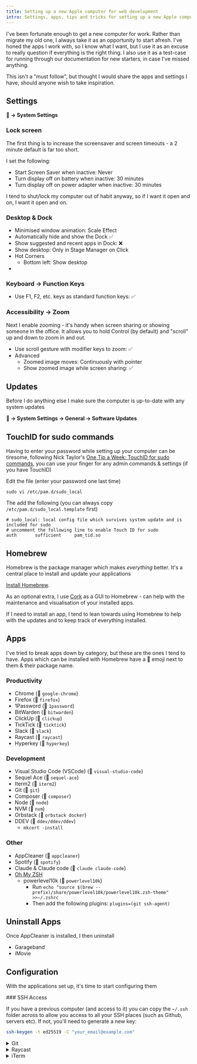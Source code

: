 ```yaml
---
title: Setting up a new Apple computer for web development
intro: Settings, apps, tips and tricks for setting up a new Apple computer for web development
---
```


I've been fortunate enough to get a new computer for work. Rather than migrate my old one, I always take it as an opportunity to start afresh. I've honed the apps I work with, so I know what I want, but I use it as an excuse to really question if everything is the right thing. I also use it as a test-case for running through our documentation for new starters, in case I've missed anything.

This isn't a "must follow", but thought I would share the apps and settings I have, should anyone wish to take inspiration.

## Settings

**🍎 -> System Settings**

### Lock screen

The first thing is to increase the screensaver and screen timeouts - a 2 minute default is far too short.

I set the following:

- Start Screen Saver when inactive: Never
- Turn display off on battery when inactive: 30 minutes
- Turn display off on power adapter when inactive: 30 minutes

I tend to shut/lock my computer out of habit anyway, so if I want it open and on, I want it open and on.

### Desktop & Dock

- Minimised window animation: Scale Effect
- Automatically hide and show the Dock ✅
- Show suggested and recent apps in Dock: ❌
- Show desktop: Only in Stage Manager on Click
- Hot Corners
  - Bottom left: Show desktop
-

### Keyboard -> Function Keys

- Use F1, F2, etc. keys as standard function keys: ✅

### Accessibility -> Zoom

Next I enable zooming - it's handy when screen sharing or showing someone in the office. It allows you to hold Control (by default) and "scroll" up and down to zoom in and out.

- Use scroll gesture with modifier keys to zoom: ✅
- Advanced
  - Zoomed image moves: Continuously with pointer
  - Show zoomed image while screen sharing: ✅

## Updates

Before I do anything else I make sure the computer is up-to-date with any system updates

**🍎 -> System Settings -> General -> Software Updates**

## TouchID for sudo commands

Having to enter your password while setting up your computer can be tiresome, following Nick Taylor's [One Tip a Week: TouchID for sudo commands](https://one-tip-a-week.beehiiv.com/p/one-tip-a-week-touchid-for-sudo-commands), you can use your finger for any admin commands & settings (if you have TouchID)

Edit the file (enter your password one last time)

```
sudo vi /etc/pam.d/sudo_local
```

The add the following (you can always copy `/etc/pam.d/sudo_local.template` first)

```
# sudo_local: local config file which survives system update and is included for sudo
# uncomment the following line to enable Touch ID for sudo
auth       sufficient     pam_tid.so
```

## Homebrew

Homebrew is the package manager which makes _everything_ better. It's a central place to install and update your applications

[Install Homebrew](https://brew.sh/).

As an optional extra, I use [Cork](https://corkmac.app/) as a GUI to Homebrew - can help with the maintenance and visualisation of your installed apps.

If I need to install an app, I tend to lean towards using Homebrew to help with the updates and to keep track of everything installed.

## Apps

I've tried to break apps down by category, but these are the ones I tend to have. Apps which can be installed with Homebrew have a 🍺 emoji next to them & their package name.

### Productivity

- Chrome (🍺 `google-chrome`)
- Firefox (🍺 `firefox`)
- 1Password (🍺 `1password`)
- BitWarden (🍺 `bitwarden`)
- ClickUp (🍺 `clickup`)
- TickTick (🍺 `ticktick`)
- Slack (🍺 `slack`)
- Raycast (🍺 `raycast`)
- Hyperkey (🍺 `hyperkey`)

### Development

- Visual Studio Code (VSCode) (🍺 `visual-studio-code`)
- Sequel Ace (🍺 `sequel-ace`)
- Iterm2 (🍺 `iterm2`)
- Git (🍺 `git`)
- Composer  (🍺 `composer`)
- Node (🍺 `node`)
- NVM (🍺 `nvm`)
- Orbstack (🍺 `orbstack docker`)
- DDEV (🍺 `ddev/ddev/ddev`)
  - `mkcert -install`

### Other

- AppCleaner (🍺 `appcleaner`)
- Spotify (🍺 `spotify`)
- Claude & Claude code (🍺 `claude claude-code`)
- [Oh My ZSH](https://ohmyz.sh/)
  - powerlevel10k (🍺 `powerlevel10k`)
    - Run `echo "source $(brew --prefix)/share/powerlevel10k/powerlevel10k.zsh-theme" >>~/.zshrc`
    - Then add the following plugins: `plugins=(git ssh-agent)`

## Uninstall Apps

Once AppCleaner is installed, I then uninstall

- Garageband
- iMovie

## Configuration

With the applications set up, it's time to start configuring them

### SSH Access

If you have a previous computer (and access to it) you can copy the `~/.ssh` folder across to allow you access to all your SSH places (such as Github, servers etc). If not, you'll need to generate a new key:

```bash
ssh-keygen -t ed25519 -C "your_email@example.com"
```

<details>

<summary>Git</summary>

We have some sensible Git config options we enable globally:

```bash
git config --global init.defaultBranch main
git config --global merge.ff false
git config --global pull.ff true
git config --global pull.rebase true
git config --global fetch.prune true
```

And then you can configure your user config:

```bash
git config --global user.name "Your Name"
git config --global user.email "name@domain.example"
```

</details>

<details>

<summary>Raycast</summary>

I use RayCast as a Spotlight replacement. To do so, I disable Spotlight:

**🍎 -> System Settings**

- Spotlight
  - Disable everything
  - Search Privacy
    - Click +
    - Select the root hard drive
- Keyboard
  - Keyboard Shortcuts
    - Spotlight
      - Uncheck everything


Open RayCast and it will run through an onboarding:

- Set the Hotkey as ⌘ + Space (what Spotlight was)
- Grant access to
  - Calendar
  - Files
  - Accessibility

Once completed, open the settings & go to extensions. This is where it really pays off to have Hyperkey installed as you can set shortcuts for apps.

E.g, for me, I have `Caps Lock + E` to open ITerm and `Caps Lock + C` to open the Clipboard history. Things to look at

- Clipboard history
- Window Management
- [Auto-join Meetings](https://one-tip-a-week.beehiiv.com/p/one-tip-a-week-raycast-s-auto-join-for-meetings)

</details>

<details>

<summary>iTerm</summary>

- General
	- Startup
		- Window restoration policy: Ony Restore Hotkey Window
- Appearance
	- General
		- Theme: Minimal
- Profiles
	- Colours
		- Modes: ❌ Use separate colours for light and dark mode
		- Color Preset: Tango Dark
	- Text
		- Cursor: `|`
		- Font
			- MesloLGSNF, 
			- Weight: Regular
			- Size: 14, 
			- Letter spacing: 100
			- Line-height: 120
	- Window
		- New Windows: 235 columns by 40 rows
		- ❌ Use transparency
	- Terminal
		- Scrollback lines: ✅ Unlimited scrollback
		- Bell: ✅ Silence bell
    
</details>